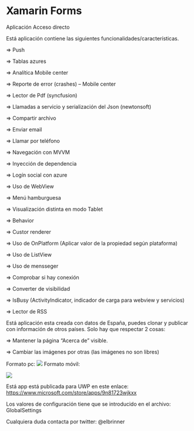 # Xamarin Forms
Aplicación Acceso directo

Está aplicación contiene las siguientes funcionalidades/características.

=>	Push 

=>	Tablas azures

=>	Analítica Mobile center

=>	Reporte de error (crashes) – Mobile center

=>	Lector de Pdf (syncfusion)

=>	Llamadas a servicio y serialización del Json (newtonsoft)

=>	Compartir archivo

=>	Enviar email

=>	Llamar por teléfono

=>	Navegación con MVVM

=>	Inyección de dependencia

=>	Logín social con azure

=>	Uso de WebView

=>	Menú hamburguesa

=>	Visualización distinta en modo Tablet

=>	Behavior

=>	Custor renderer

=>	Uso de OnPlatform (Aplicar valor de la propiedad según plataforma)

=>	Uso de ListView

=>  Uso de mensseger

=>  Comprobar si hay conexión

=>  Converter de visibilidad

=>  IsBusy (ActivityIndicator, indicador de carga para webview y servicios)

=>  Lector de RSS

Está aplicación esta creada con datos de España, puedes clonar y publicar con información de otros países. Solo hay que respectar 2 cosas:

=>	Mantener la página “Acerca de” visible.

=>	Cambiar las imágenes por otras (las imágenes no son libres)

Formato pc:
<img src='https://store-images.s-microsoft.com/image/apps.60562.14058803572581023.ec3bb082-fc94-478d-a513-a2afa3fac8ae.8c0da1ea-3c83-48cf-88d3-84c4f5d38184?w=1399&h=787&q=60'/>
Formato móvil:

<img src='https://store-images.s-microsoft.com/image/apps.18490.14058803572581023.57abb9fb-9de3-47fc-ae29-380f907d36d1.22ae6620-8653-4b2f-8270-355d106fb28e?w=443&h=788&q=60'/>

Está app está publicada para UWP en este enlace: 
https://www.microsoft.com/store/apps/9n81723wjkxx

Los valores de configuración tiene que se introducido en el archivo: GlobalSettings


Cualquiera duda contacta por twitter: @elbrinner

